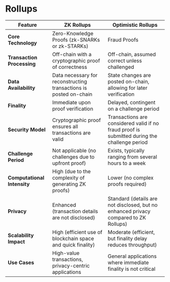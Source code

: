 # Rollups


| Feature                | ZK Rollups                                     | Optimistic Rollups                             |
|------------------------|------------------------------------------------|------------------------------------------------|
| **Core Technology**    | Zero-Knowledge Proofs (zk-SNARKs or zk-STARKs) | Fraud Proofs                                   |
| **Transaction Processing** | Off-chain with a cryptographic proof of correctness | Off-chain, assumed correct unless challenged   |
| **Data Availability**  | Data necessary for reconstructing transactions is posted on-chain | State changes are posted on-chain, allowing for later verification |
| **Finality**           | Immediate upon proof verification              | Delayed, contingent on a challenge period      |
| **Security Model**     | Cryptographic proof ensures all transactions are valid | Transactions are considered valid if no fraud proof is submitted during the challenge period |
| **Challenge Period**   | Not applicable (no challenges due to upfront proof) | Exists, typically ranging from several hours to a week |
| **Computational Intensity** | High (due to the complexity of generating ZK proofs) | Lower (no complex proofs required)             |
| **Privacy**            | Enhanced (transaction details are not disclosed) | Standard (details are not disclosed, but no enhanced privacy compared to ZK Rollups) |
| **Scalability Impact** | High (efficient use of blockchain space and quick finality) | Moderate (efficient, but finality delay reduces throughput) |
| **Use Cases**          | High-value transactions, privacy-centric applications | General applications where immediate finality is not critical |
